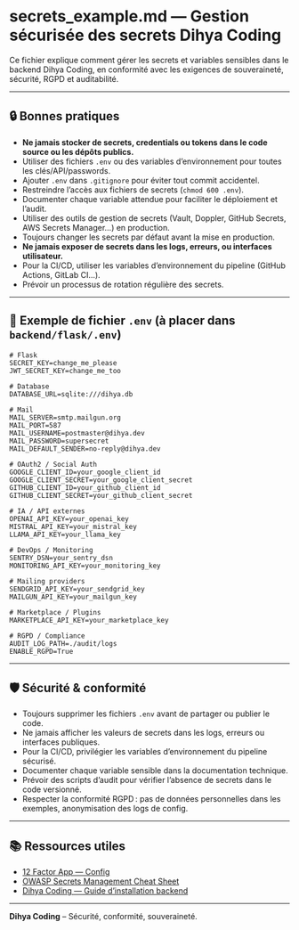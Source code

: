 # secrets_example.md — Gestion sécurisée des secrets Dihya Coding

Ce fichier explique comment gérer les secrets et variables sensibles dans le backend Dihya Coding, en conformité avec les exigences de souveraineté, sécurité, RGPD et auditabilité.

---

## 🔒 Bonnes pratiques

- **Ne jamais stocker de secrets, credentials ou tokens dans le code source ou les dépôts publics.**
- Utiliser des fichiers `.env` ou des variables d’environnement pour toutes les clés/API/passwords.
- Ajouter `.env` dans `.gitignore` pour éviter tout commit accidentel.
- Restreindre l’accès aux fichiers de secrets (`chmod 600 .env`).
- Documenter chaque variable attendue pour faciliter le déploiement et l’audit.
- Utiliser des outils de gestion de secrets (Vault, Doppler, GitHub Secrets, AWS Secrets Manager…) en production.
- Toujours changer les secrets par défaut avant la mise en production.
- **Ne jamais exposer de secrets dans les logs, erreurs, ou interfaces utilisateur.**
- Pour la CI/CD, utiliser les variables d’environnement du pipeline (GitHub Actions, GitLab CI…).
- Prévoir un processus de rotation régulière des secrets.

---

## 📄 Exemple de fichier `.env` (à placer dans `backend/flask/.env`)

```env
# Flask
SECRET_KEY=change_me_please
JWT_SECRET_KEY=change_me_too

# Database
DATABASE_URL=sqlite:///dihya.db

# Mail
MAIL_SERVER=smtp.mailgun.org
MAIL_PORT=587
MAIL_USERNAME=postmaster@dihya.dev
MAIL_PASSWORD=supersecret
MAIL_DEFAULT_SENDER=no-reply@dihya.dev

# OAuth2 / Social Auth
GOOGLE_CLIENT_ID=your_google_client_id
GOOGLE_CLIENT_SECRET=your_google_client_secret
GITHUB_CLIENT_ID=your_github_client_id
GITHUB_CLIENT_SECRET=your_github_client_secret

# IA / API externes
OPENAI_API_KEY=your_openai_key
MISTRAL_API_KEY=your_mistral_key
LLAMA_API_KEY=your_llama_key

# DevOps / Monitoring
SENTRY_DSN=your_sentry_dsn
MONITORING_API_KEY=your_monitoring_key

# Mailing providers
SENDGRID_API_KEY=your_sendgrid_key
MAILGUN_API_KEY=your_mailgun_key

# Marketplace / Plugins
MARKETPLACE_API_KEY=your_marketplace_key

# RGPD / Compliance
AUDIT_LOG_PATH=./audit/logs
ENABLE_RGPD=True
```

---

## 🛡️ Sécurité & conformité

- Toujours supprimer les fichiers `.env` avant de partager ou publier le code.
- Ne jamais afficher les valeurs de secrets dans les logs, erreurs ou interfaces publiques.
- Pour la CI/CD, privilégier les variables d’environnement du pipeline sécurisé.
- Documenter chaque variable sensible dans la documentation technique.
- Prévoir des scripts d’audit pour vérifier l’absence de secrets dans le code versionné.
- Respecter la conformité RGPD : pas de données personnelles dans les exemples, anonymisation des logs de config.

---

## 📚 Ressources utiles

- [12 Factor App — Config](https://12factor.net/fr/config)
- [OWASP Secrets Management Cheat Sheet](https://cheatsheetseries.owasp.org/cheatsheets/Secrets_Management_Cheat_Sheet.html)
- [Dihya Coding — Guide d’installation backend](../examples/README.md)

---

**Dihya Coding** – Sécurité, conformité, souveraineté.